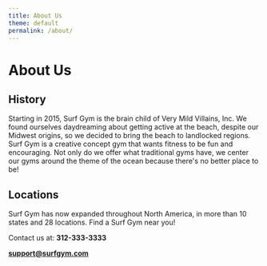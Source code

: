 ```yaml
---
title: About Us
theme: default
permalink: /about/
---
```

# About Us

## History
Starting in 2015, Surf Gym is the brain child of Very Mild Villains, Inc. We found ourselves daydreaming about getting active at the beach, despite our Midwest origins, so we decided to bring the beach to landlocked regions. Surf Gym is a creative concept gym that wants fitness to be fun and encouraging. Not only do we offer what traditional gyms have, we center our gyms around the theme of the ocean because there's no better place to be!

## Locations
Surf Gym has now expanded throughout North America, in more than 10 states and 28 locations. Find a Surf Gym near you!



Contact us at:
**312-333-3333**


**support@surfgym.com**
